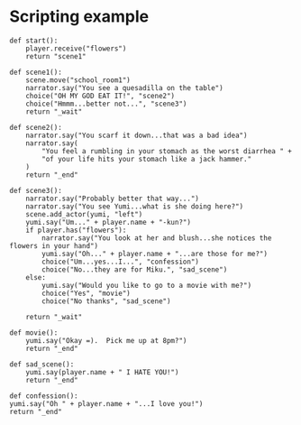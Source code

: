 # Scripting example
	
	def start():
		player.receive("flowers")
		return "scene1"
		
	def scene1():
		scene.move("school_room1")
		narrator.say("You see a quesadilla on the table")
		choice("OH MY GOD EAT IT!", "scene2")
		choice("Hmmm...better not...", "scene3")
		return "_wait"
		
	def scene2():
		narrator.say("You scarf it down...that was a bad idea")
		narrator.say(
			"You feel a rumbling in your stomach as the worst diarrhea " +
			"of your life hits your stomach like a jack hammer."
		)
		return "_end"
		
	def scene3():
		narrator.say("Probably better that way...")
		narrator.say("You see Yumi...what is she doing here?")
		scene.add_actor(yumi, "left")
		yumi.say("Um..." + player.name + "-kun?")
		if player.has("flowers"):
			narrator.say("You look at her and blush...she notices the flowers in your hand")
			yumi.say("Oh..." + player.name + "...are those for me?")
			choice("Um...yes...I...", "confession")
			choice("No...they are for Miku.", "sad_scene")
		else:
			yumi.say("Would you like to go to a movie with me?")
			choice("Yes", "movie")
			choice("No thanks", "sad_scene")
		
		return "_wait"
		
	def movie():
		yumi.say("Okay =).  Pick me up at 8pm?")
		return "_end"
		
	def sad_scene():
		yumi.say(player.name + " I HATE YOU!")
		return "_end"
		
	def confession():
	yumi.say("Oh " + player.name + "...I love you!")
	return "_end"